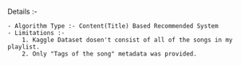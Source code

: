 Details :- 

    - Algorithm Type :- Content(Title) Based Recommended System
    - Limitations :- 
        1. Kaggle Dataset dosen't consist of all of the songs in my playlist.
        2. Only "Tags of the song" metadata was provided.
